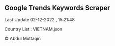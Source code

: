 

## Google Trends Keywords Scraper 
 
Last Update 02-12-2022 , 15:21:48

Country List :
VIETNAM.json



© Abdul Muttaqin 
